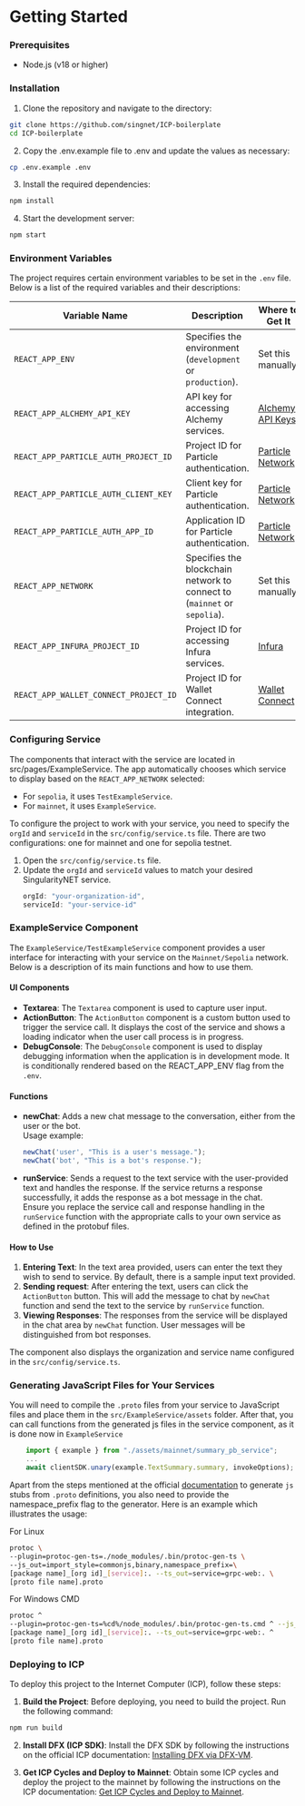 # Getting Started

### Prerequisites

-   Node.js (v18 or higher)

### Installation

1. Clone the repository and navigate to the directory:

```bash
git clone https://github.com/singnet/ICP-boilerplate
cd ICP-boilerplate
```

2. Copy the .env.example file to .env and update the values as necessary:

```bash
cp .env.example .env
```

3. Install the required dependencies:

```bash
npm install
```

4. Start the development server:

```bash
npm start
```

### Environment Variables

The project requires certain environment variables to be set in the `.env` file. Below is a list of the required variables and their descriptions:

| Variable Name                         | Description                                                              | Where to Get It                               |
| ------------------------------------- | ------------------------------------------------------------------------ | --------------------------------------------- |
| `REACT_APP_ENV`                       | Specifies the environment (`development` or `production`).               | Set this manually.                            |
| `REACT_APP_ALCHEMY_API_KEY`           | API key for accessing Alchemy services.                                  | [Alchemy API Keys](https://alchemy.com)       |
| `REACT_APP_PARTICLE_AUTH_PROJECT_ID`  | Project ID for Particle authentication.                                  | [Particle Network](https://particle.network/) |
| `REACT_APP_PARTICLE_AUTH_CLIENT_KEY`  | Client key for Particle authentication.                                  | [Particle Network](https://particle.network/) |
| `REACT_APP_PARTICLE_AUTH_APP_ID`      | Application ID for Particle authentication.                              | [Particle Network](https://particle.network/) |
| `REACT_APP_NETWORK`                   | Specifies the blockchain network to connect to (`mainnet` or `sepolia`). | Set this manually.                            |
| `REACT_APP_INFURA_PROJECT_ID`         | Project ID for accessing Infura services.                                | [Infura](https://infura.io)                   |
| `REACT_APP_WALLET_CONNECT_PROJECT_ID` | Project ID for Wallet Connect integration.                               | [Wallet Connect](https://walletconnect.com/)  |

### Configuring Service

The components that interact with the service are located in src/pages/ExampleService.
The app automatically chooses which service to display based on the `REACT_APP_NETWORK` selected:

-   For `sepolia`, it uses `TestExampleService`.
-   For `mainnet`, it uses `ExampleService`.

To configure the project to work with your service, you need to specify the `orgId` and `serviceId` in the `src/config/service.ts` file. There are two configurations: one for mainnet and one for sepolia testnet.

1. Open the `src/config/service.ts` file.
2. Update the `orgId` and `serviceId` values to match your desired SingularityNET service.
    ```typescript
    orgId: "your-organization-id",
    serviceId: "your-service-id"
    ```

### ExampleService Component

The `ExampleService/TestExampleService` component provides a user interface for interacting with your service on the `Mainnet/Sepolia` network. Below is a description of its main functions and how to use them.

#### UI Components

-   **Textarea**: The `Textarea` component is used to capture user input.
-   **ActionButton**: The `ActionButton` component is a custom button used to trigger the service call. It displays the cost of the service and shows a loading indicator when the user call process is in progress.
-   **DebugConsole**: The `DebugConsole` component is used to display debugging information when the application is in development mode. It is conditionally rendered based on the REACT_APP_ENV flag from the `.env`.

#### Functions

-   **newChat**: Adds a new chat message to the conversation, either from the user or the bot.\
    Usage example:
    ```typescript
    newChat('user', "This is a user's message.");
    newChat('bot', "This is a bot's response.");
    ```
-   **runService**: Sends a request to the text service with the user-provided text and handles the response. If the service returns a response successfully, it adds the response as a bot message in the chat.\
    Ensure you replace the service call and response handling in the `runService` function with the appropriate calls to your own service as defined in the protobuf files.

#### How to Use

1. **Entering Text**: In the text area provided, users can enter the text they wish to send to service. By default, there is a sample input text provided.
2. **Sending request**: After entering the text, users can click the `ActionButton` button. This will add the message to chat by `newChat` function and send the text to the service by `runService` function.
3. **Viewing Responses**: The responses from the service will be displayed in the chat area by `newChat` function. User messages will be distinguished from bot responses.

The component also displays the organization and service name configured in the `src/config/service.ts`.

### Generating JavaScript Files for Your Services

You will need to compile the `.proto` files from your service to JavaScript files and place them in the `src/ExampleService/assets` folder. After that, you can call functions from the generated js files in the service component, as it is done now in `ExampleService`

```typescript
    import { example } from "./assets/mainnet/summary_pb_service";
    ...
    await clientSDK.unary(example.TextSummary.summary, invokeOptions);
```

Apart from the steps mentioned at the official [documentation](https://github.com/improbable-eng/grpc-web/blob/master/client/grpc-web/docs/code-generation.md) to generate `js` stubs from `.proto` definitions, you also need to provide the namespace_prefix flag to the generator. Here is an example which illustrates the usage:

For Linux

```bash
protoc \
--plugin=protoc-gen-ts=./node_modules/.bin/protoc-gen-ts \
--js_out=import_style=commonjs,binary,namespace_prefix=\
[package name]_[org id]_[service]:. --ts_out=service=grpc-web:. \
[proto file name].proto
```

For Windows CMD

```bash
protoc ^
--plugin=protoc-gen-ts=%cd%/node_modules/.bin/protoc-gen-ts.cmd ^ --js_out=import_style=commonjs,binary,namespace_prefix=^
[package name]_[org id]_[service]:. --ts_out=service=grpc-web:. ^
[proto file name].proto
```

### Deploying to ICP

To deploy this project to the Internet Computer (ICP), follow these steps:

1. **Build the Project**: Before deploying, you need to build the project. Run the following command:

```bash
npm run build
```

2. **Install DFX (ICP SDK)**: Install the DFX SDK by following the instructions on the official ICP documentation: [Installing DFX via DFX-VM](https://internetcomputer.org/docs/current/developer-docs/getting-started/install/#installing-dfx-via-dfxvm).

3. **Get ICP Cycles and Deploy to Mainnet**: Obtain some ICP cycles and deploy the project to the mainnet by following the instructions on the ICP documentation: [Get ICP Cycles and Deploy to Mainnet](https://internetcomputer.org/docs/current/developer-docs/getting-started/deploy/mainnet).
